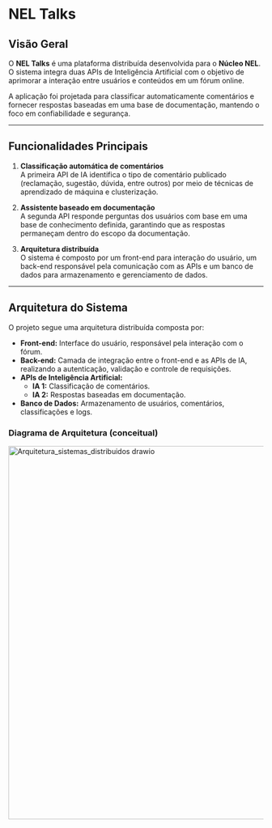 # NEL Talks

## Visão Geral
O **NEL Talks** é uma plataforma distribuída desenvolvida para o **Núcleo NEL**.  
O sistema integra duas APIs de Inteligência Artificial com o objetivo de aprimorar a interação entre usuários e conteúdos em um fórum online.

A aplicação foi projetada para classificar automaticamente comentários e fornecer respostas baseadas em uma base de documentação, mantendo o foco em confiabilidade e segurança.

---

## Funcionalidades Principais

1. **Classificação automática de comentários**  
   A primeira API de IA identifica o tipo de comentário publicado (reclamação, sugestão, dúvida, entre outros) por meio de técnicas de aprendizado de máquina e clusterização.

2. **Assistente baseado em documentação**  
   A segunda API responde perguntas dos usuários com base em uma base de conhecimento definida, garantindo que as respostas permaneçam dentro do escopo da documentação.

3. **Arquitetura distribuída**  
   O sistema é composto por um front-end para interação do usuário, um back-end responsável pela comunicação com as APIs e um banco de dados para armazenamento e gerenciamento de dados.

---

## Arquitetura do Sistema

O projeto segue uma arquitetura distribuída composta por:

- **Front-end:** Interface do usuário, responsável pela interação com o fórum.  
- **Back-end:** Camada de integração entre o front-end e as APIs de IA, realizando a autenticação, validação e controle de requisições.  
- **APIs de Inteligência Artificial:**  
  - **IA 1:** Classificação de comentários.  
  - **IA 2:** Respostas baseadas em documentação.  
- **Banco de Dados:** Armazenamento de usuários, comentários, classificações e logs.

### Diagrama de Arquitetura (conceitual)
<img width="587" height="738" alt="Arquitetura_sistemas_distribuidos drawio" src="https://github.com/user-attachments/assets/d1e63aec-c8ef-4257-9f5c-45ad922a0cf3" />
